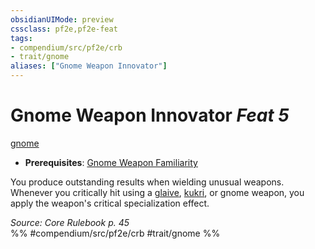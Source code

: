 ```yaml
---
obsidianUIMode: preview
cssclass: pf2e,pf2e-feat
tags:
- compendium/src/pf2e/crb
- trait/gnome
aliases: ["Gnome Weapon Innovator"]
---
```

# Gnome Weapon Innovator  *Feat 5*  
[gnome](../../rules/traits/gnome.md)  

- **Prerequisites**: [Gnome Weapon Familiarity](gnome-weapon-familiarity.md)

You produce outstanding results when wielding unusual weapons. Whenever you critically hit using a [glaive](../equipment/items/glaive.md), [kukri](../equipment/items/kukri.md), or gnome weapon, you apply the weapon's critical specialization effect.

*Source: Core Rulebook p. 45*  
%% #compendium/src/pf2e/crb #trait/gnome %%